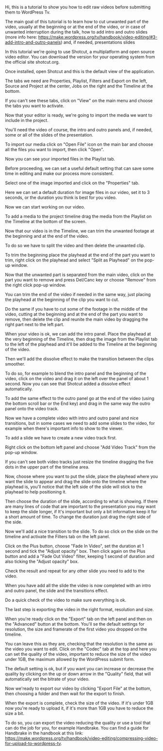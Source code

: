Hi, this is a tutorial to show you how to edit raw videos before submitting them to WordPress Tv.

The main goal of this tutorial is to learn how to cut unwanted part of the video, usually at the beginning or at the end of the video, or in case of unwanted interruption during the talk, how to add intro and outro slides (more info here: https://make.wordpress.org/tv/handbook/video-editing/#3-add-intro-and-outro-panels) and, if needed, presentations slides

In this tutorial we're going to use Shotcut, a multiplatform and open source video editor. You can download the version for your operating system from the official site shotcut.org.

Once installed, open Shotcut and this is the default view of the application.

The tabs we need are Properties, Playlist, Filters and Export on the left, Source and Project at the center, Jobs on the right and the Timeline at the bottom.

If you can't see these tabs, click on "View" on the main menu and choose the tabs you want to activate.

Now that your editor is ready, we're going to import the media we want to include in the project.

You'll need the video of course, the intro and outro panels and, if needed, some or all of the slides of the presentation.

To import our media click on "Open File" icon on the main bar and choose all the files you want to import, then click "Open".

Now you can see your imported files in the Playlist tab.

Before proceeding, we can set a useful default setting that can save some time in editing and make our process more consistent.

Select one of the image imported and click on the "Properties" tab.

Here we can set a default duration for image files in our video, set it to 3 seconds, or the duration you think is best for you video.

Now we can start working on our video.

To add a media to the project timeline drag the media from the Playlist on the Timeline at the bottom of the screen.

Now that our video is in the Timeline, we can trim the unwanted footage at the beginning and at the end of the video.

To do so we have to split the video and then delete the unwanted clip.

To trim the beginning place the playhead at the end of the part you want to trim, right click on the playhead and select "Split as Playhead" on the pop-up window.

Now that the unwanted part is separated from the main video, click on the part you want to remove and press Del/Canc key or choose "Remove" from the right click pop-up window.

You can trim the end of the video if needed in the same way, just placing the playhead at the beginning of the clip you want to cut.

Do the same if you have to cut some of the footage in the middle of the video, cutting at the beginning and at the end of the part you want to remove, then delete the clip and reunite the main video by dragging the right part next to the left part.

When your video is ok, we can add the intro panel. Place the playhead at the very beginning of the Timeline, then drag the image from the Playlist tab to the left of the playhead and it'll be added to the Timeline at the beginning of the video.

Then we'll add the dissolve effect to make the transition between the clips smoother.

To do so, for example to blend the intro panel and the beginning of the video, click on the video and drag it on the left over the panel of about 1 second. Now you can see that Shotcut added a dissolve effect automatically.

To add the same effect to the outro panel go at the end of the video (using the bottom scroll bar or the End key) and drag in the same way the outro panel onto the video track.

Now we have a complete video with intro and outro panel and nice transitions, but in some cases we need to add some slides to the video, for example when there's important info to show to the viewer.

To add a slide we have to create a new video track first.

Right click on the bottom left panel and choose "Add Video Track" from the pop-up window.

If you can't see both video tracks just resize the timeline dragging the five dots in the upper part of the timeline area.

Now, choose where you want to put the slide, place the playhead where you want the slide to appear and drag the slide onto the timeline where the playhead is, you'll notice that the left side of the slide will stick to the playhead to help positioning it.

Then choose the duration of the slide, according to what is showing. If there are many lines of code that are important to the presentation you may want to keep the slide longer, if It's important but only a bit informative keep it for a short amount of time. To change the duration just drag the right side of the side.

Now we'll add a nice transition to the slide. To do so click on the slide on the timeline and activate the Filters tab on the left panel.

Click on the Plus button, choose "Fade In Video", set the duration at 1 second and tick the "Adjust opacity" box. Then click again on the Plus button and add a "Fade Out Video" filter, keeping 1 second of duration and also ticking the "Adjust opacity" box.

Check the result and repeat for any other slide you need to add to the video.

When you have add all the slide the video is now completed with an intro and outro panel, the slide and the transitions effect.

Do a quick check of the video to make sure everything is ok.

The last step is exporting the video in the right format, resolution and size.

When you're ready click on the "Export" tab on the left panel and then on the "Advanced" button at the bottom. You'll se the default settings for resolution, the size and framerate of the first video you dropped on the timeline.

You can leave this as they are, checking that the resolution is the same as the video you want to edit. Click on the "Codec" tab at the top and here you can set the quality of the video, important to reduce the size of the video under 1GB, the maximum allowed by the WordPress submit form.

The default setting is ok, but if you want you can increase or decrease the quality by clicking on the up or down arrow in the "Quality" field, that will automatically set the bitrate of your video. 

Now we'ready to export our video by clicking "Export File" at the bottom, then choosing a folder and then wait for the export to finish.

When the export is complete, check the size of the video. If it's under 1GB now you're ready to upload it, if it's more than 1GB you have to reduce the size a bit.

To do so, you can export the video reducing the quality or use a tool that can do the job for you, for example Handbrake. You can find a guide for Handbrake in the handbook at this link: https://make.wordpress.org/tv/handbook/video-editing/compressing-video-for-upload-to-wordpress-tv.

